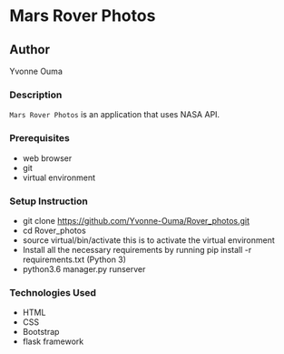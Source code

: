 # Mars Rover Photos
## Author
Yvonne Ouma

### Description
```Mars Rover Photos``` is an application that uses NASA API.
### Prerequisites
* web browser 
* git
* virtual environment

### Setup Instruction

* git clone https://github.com/Yvonne-Ouma/Rover_photos.git
* cd Rover_photos
* source virtual/bin/activate this is to activate the virtual environment
* Install all the necessary requirements by running pip install -r requirements.txt (Python 3)
* python3.6 manager.py runserver

### Technologies Used
* HTML
* CSS
* Bootstrap
* flask framework
